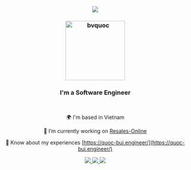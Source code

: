 <h1 align="center">
    <img src="https://readme-typing-svg.herokuapp.com/?font=Righteous&size=35&center=true&vCenter=true&width=500&height=70&duration=4000&lines=Hi+There!+👋;+I'm+Quoc+Bui!;" />
</h1>
<h3 align="center">
<img align="center" src="https://github.com/bvquoc/Portfolio/blob/main/src/Assets/avatar.png?raw=true" alt="bvquoc" height="160" />
</h3>
<h3 align="center">I'm a Software Engineer</h3>

<br/>

<div align="center">

 🌍 I'm based in Vietnam
 
 🔭 I’m currently working on [Resales-Online](https://www.resales-online.com/en/)
 
 📄 Know about my experiences [https://quoc-bui.engineer/](https://quoc-bui.engineer/)

 </div>

<div align="center"> 
  <a href="mailto:bvquoc.dev@gmail.com">
    <img src="https://img.shields.io/badge/Gmail-333333?style=for-the-badge&logo=gmail&logoColor=red" />
  </a>
  <a href="https://www.linkedin.com/in/quoc-bv/" target="_blank">
    <img src="https://img.shields.io/badge/LinkedIn-0077B5?style=for-the-badge&logo=linkedin&logoColor=white" target="_blank" />
  </a>
  <a href="https://quoc-bui.engineer/" target="_blank">
     <img src="https://img.shields.io/badge/Portfolio-FF5722?style=for-the-badge&logo=todoist&logoColor=white" target="_blank" /> <!-- sqlite, safari, google-chrome are other good icon options -->
  </a>
</div>
<!--
<p align="center">
  <img src="https://github.com/bvquoc/bvquoc/assets/85281544/a65ececb-7042-4a69-b9a6-71381c48b003" alt="giphy" />
</p>
<h2 align="center">⚒️ Languages-Frameworks-Tools ⚒️</h2>
<br/>
<div align="center">
    <img src="https://skillicons.dev/icons?i=nodejs,github,gitlab,express,firebase,mongodb" /><br>
  <img src="https://skillicons.dev/icons?i=react,angular,electron,next,javascript,typescript,d3,redux,styledcomponents" /><br>
    <img src="https://skillicons.dev/icons?i=jenkins,bootstrap,mui,mysql,html,css,sass,tailwind,vscode,figma,xd,ps,git" />
</div>
  <br/><br/><br/>
<hr/>
<br>
<div align="center">
  <h2>🐍 My Contributions 🐍</h2>
  <br>
  <img alt="snake eating my contributions" src="https://raw.githubusercontent.com/salesp07/salesp07/output/github-contribution-grid-snake.svg" />
  <br/><br/><br/>
</div>
-->

<!--
<hr/>
<br>
<h2 align="center">🔥 GitHub Stats 🔥</h2>
<br>
 <div align=center>
  <a href="#" title="bvquoc">
    <img width="315" align="center" src="https://github-readme-stats.vercel.app/api/top-langs/?username=bvquoc&hide=c%23,powershell,Mathematica,Ruby,Objective-C,Objective-C%2b%2b,Cuda&title_color=61dafb&text_color=ffffff&icon_color=61dafb&bg_color=20232a&langs_count=8&layout=compact&border_color=61dafb&hide_border=true" />
  </a>
  <a href="#" title="bvquoc">
    <img align="right" width="434" src="https://github-readme-stats.vercel.app/api?username=bvquoc&show_icons=true&theme=react&border_color=61dafb&hide_border=true" />
  </a>
</div> 
-->
